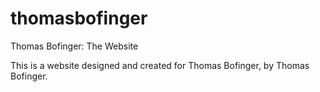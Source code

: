 # thomasbofinger
Thomas Bofinger: The Website

This is a website designed and created for Thomas Bofinger, by Thomas Bofinger.
